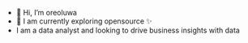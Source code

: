 - 👋 Hi, I’m oreoluwa
- 🌱 I am currently exploring opensource ✨
- I am a data analyst and looking to drive business insights with data


<!---
oree-xx/oree-xx is a ✨ special ✨ repository because its `README.md` (this file) appears on your GitHub profile.
You can click the Preview link to take a look at your changes.
--->
